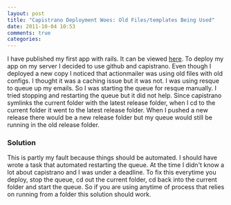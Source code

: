 ```yaml
---
layout: post
title: "Capistrano Deployment Woes: Old Files/templates Being Used"
date: 2011-10-04 10:53
comments: true
categories: 
---
```


I have published my first app with rails. It can be viewed <a href="clarencedauphinotinvitational.com">here</a>. To deploy my app on my server I decided to use github and capistrano. 
Even though I deployed a new copy I noticed that actionmailer was using old files with old configs. I thought it was a caching issue but it was not. I was using resque to queue up my emails.
So I was starting the queue for resque manually. I tried stopping and restarting the queue but it did not help. Since capistrano symlinks the current folder with the latest release folder, when 
I cd to the current folder it went to the latest release folder. When I pushed a new release there would be a new release folder but my queue would still be running in the old release folder. 

<h3>Solution</h3>
 This is partly my fault because things should be automated. I should have wrote a task that automated restarting the queue. At the time I didn't know a lot about capistrano and I was under a deadline. To fix this everytime you deploy, stop the queue, cd out the current folder, cd back into the current folder and start the queue.
 So if you are using anytime of process that relies on running from a folder this solution should work.
